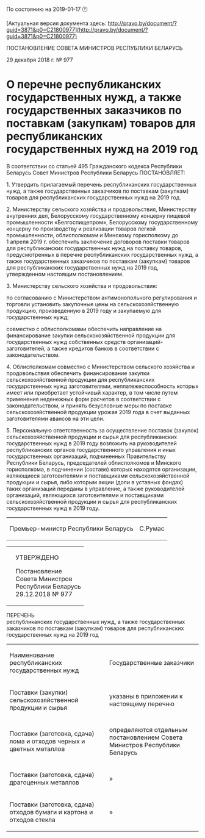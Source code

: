 По состоянию на 2019-01-17 &#x1F550;

[Актуальная версия документа здесь: http://pravo.by/document/?guid=3871&p0=C21800977](http://pravo.by/document/?guid=3871&p0=C21800977)

<p>ПОСТАНОВЛЕНИЕ СОВЕТА МИНИСТРОВ РЕСПУБЛИКИ БЕЛАРУСЬ</p>
<p>29 декабря 2018 г. № 977</p>
<h1>О перечне республиканских государственных нужд, а также государственных заказчиков по поставкам (закупкам) товаров для республиканских государственных нужд на 2019 год</h1>
<p>В соответствии со статьей 495 Гражданского кодекса Республики Беларусь Совет Министров Республики Беларусь ПОСТАНОВЛЯЕТ:</p>
<p>1. Утвердить прилагаемый перечень республиканских государственных нужд, а также государственных заказчиков по поставкам (закупкам) товаров для республиканских государственных нужд на 2019 год.</p>
<p>2. Министерству сельского хозяйства и продовольствия, Министерству внутренних дел, Белорусскому государственному концерну пищевой промышленности «Белгоспищепром», Белорусскому государственному концерну по производству и реализации товаров легкой промышленности, облисполкомам и Минскому горисполкому до 1 апреля 2019 г. обеспечить заключение договоров поставки товаров для республиканских государственных нужд на поставку товаров, предусмотренных в перечне республиканских государственных нужд, а также государственных заказчиков по поставкам (закупкам) товаров для республиканских государственных нужд на 2019 год, утвержденном настоящим постановлением.</p>
<p>3. Министерству сельского хозяйства и продовольствия:</p>
<p>по согласованию с Министерством антимонопольного регулирования и торговли установить закупочные цены на сельскохозяйственную продукцию, произведенную в 2019 году и закупаемую для государственных нужд;</p>
<p>совместно с облисполкомами обеспечить направление на финансирование закупки сельскохозяйственной продукции для государственных нужд собственных средств организаций-заготовителей, а также кредитов банков в соответствии с законодательством.</p>
<p>4. Облисполкомам совместно с Министерством сельского хозяйства и продовольствия обеспечить финансирование закупки сельскохозяйственной продукции для республиканских государственных нужд заготовителями, неплатежеспособность которых имеет или приобретает устойчивый характер, в том числе путем применения неденежных форм расчетов в соответствии с законодательством, и принять безусловные меры по поставке сельскохозяйственной продукции урожая 2019 года в счет выданных заготовителями авансов на эти цели.</p>
<p>5. Персональную ответственность за осуществление поставок (закупок) сельскохозяйственной продукции и сырья для республиканских государственных нужд в 2019 году возложить на руководителей республиканских органов государственного управления и иных государственных организаций, подчиненных Правительству Республики Беларусь, председателей облисполкомов и Минского горисполкома, в подчинении (составе) которых находятся организации, являющиеся заготовителями и поставщиками сельскохозяйственной продукции и сырья, либо которым акции (доли в уставных фондах) таких организаций переданы в управление, а также руководителей организаций, являющихся заготовителями и поставщиками сельскохозяйственной продукции и сырья для республиканских государственных нужд в 2019 году.</p>
<p></p>
<table><tr>
<td><p>Премьер-министр Республики Беларусь</p></td>
<td><p>С.Румас</p></td>
</tr></table>
<p></p>
<table><tr>
<td><p></p></td>
<td>
<p>УТВЕРЖДЕНО</p>
<p>Постановление<br>Совета Министров<br>Республики Беларусь<br>29.12.2018 № 977</p>
</td>
</tr></table>
<p>ПЕРЕЧЕНЬ<br>республиканских государственных нужд, а также государственных заказчиков по поставкам (закупкам) товаров для республиканских государственных нужд на 2019 год</p>
<table>
<tr>
<td><p>Наименование республиканских государственных нужд</p></td>
<td><p>Государственные заказчики</p></td>
</tr>
<tr>
<td><p>Поставки (закупки) сельскохозяйственной продукции и сырья</p></td>
<td><p>указаны в приложении к настоящему перечню</p></td>
</tr>
<tr>
<td><p>Поставки (заготовка, сдача) лома и отходов черных и цветных металлов</p></td>
<td><p>определяются отдельным постановлением Совета Министров Республики Беларусь</p></td>
</tr>
<tr>
<td><p>Поставки (заготовка, сдача) драгоценных металлов</p></td>
<td><p>»</p></td>
</tr>
<tr>
<td><p>Поставки (заготовка, сдача) отходов бумаги и картона и отходов стекла</p></td>
<td><p>»</p></td>
</tr>
</table>
<p></p>